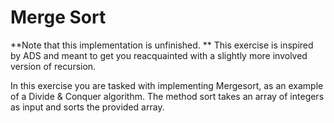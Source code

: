 # Merge Sort

**Note that this implementation is unfinished. **
This exercise is inspired by ADS and meant to get you reacquainted with a slightly more involved version of recursion.

In this exercise you are tasked with implementing Mergesort, as an example of a Divide & Conquer algorithm. The method sort takes an array of integers as input and sorts the provided array.